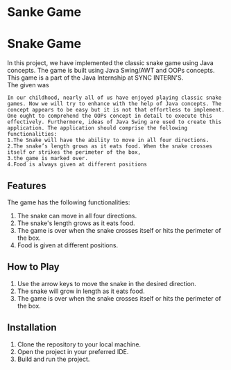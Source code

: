 # Sanke Game

# Snake Game

In this project, we have implemented the classic snake game using Java concepts. The game is built using Java Swing/AWT and OOPs concepts.
This game is a part of the Java Internship at SYNC INTERN'S.  
The given was 
    
    In our childhood, nearly all of us have enjoyed playing classic snake games. Now we will try to enhance with the help of Java concepts. The concept appears to be easy but it is not that effortless to implement. 
    One ought to comprehend the OOPs concept in detail to execute this effectively. Furthermore, ideas of Java Swing are used to create this application. The application should comprise the following functionalities: 
    1.The Snake will have the ability to move in all four directions. 
    2.The snake’s length grows as it eats food. When the snake crosses itself or strikes the perimeter of the box, 
    3.the game is marked over. 
    4.Food is always given at different positions
 

## Features

The game has the following functionalities:

1. The snake can move in all four directions.
2. The snake's length grows as it eats food.
3. The game is over when the snake crosses itself or hits the perimeter of the box.
4. Food is given at different positions.

## How to Play

1. Use the arrow keys to move the snake in the desired direction.
2. The snake will grow in length as it eats food.
3. The game is over when the snake crosses itself or hits the perimeter of the box.

## Installation

1. Clone the repository to your local machine.
2. Open the project in your preferred IDE.
3. Build and run the project.

